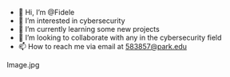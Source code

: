 - 👋 Hi, I’m @Fidele 
- 👀 I’m interested in cybersecurity 
- 🌱 I’m currently learning some new projects 
- 💞️ I’m looking to collaborate with any in the cybersecurity field 
- 📫 How to reach me via email at 583857@park.edu

<!---
jechonias/jechonias is a ✨ special ✨ repository because its `README.md` (this file) appears on your GitHub profile.
You can click the Preview link to take a look at your changes.
--->
Image.jpg
